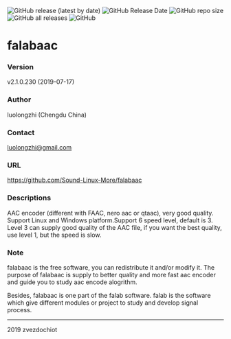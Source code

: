 ![GitHub release (latest by date)](https://img.shields.io/github/v/release/Sound-Linux-More/falabaac)
![GitHub Release Date](https://img.shields.io/github/release-date/Sound-Linux-More/falabaac)
![GitHub repo size](https://img.shields.io/github/repo-size/Sound-Linux-More/falabaac)
![GitHub all releases](https://img.shields.io/github/downloads/Sound-Linux-More/falabaac/total)
![GitHub](https://img.shields.io/github/license/Sound-Linux-More/falabaac)

# falabaac

### Version
v2.1.0.230 (2019-07-17)

### Author
luolongzhi (Chengdu China)

### Contact
luolongzhi@gmail.com

### URL
https://github.com/Sound-Linux-More/falabaac

### Descriptions
AAC encoder (different with FAAC, nero aac or qtaac), very good quality.
Support Linux and Windows platform.Support 6 speed level, default is 3.
Level 3 can supply good quality of the AAC file, if you want the best quality,
use level 1, but the speed is slow.

### Note
falabaac is the free software, you can redistribute it and/or modify it.
The purpose of falabaac is supply to better quality and more fast aac
encoder and guide you to study aac encode alogrithm.

Besides, falabaac is one part of the falab software. falab is the software
which give different modules or project to study and develop signal process.

---
2019
zvezdochiot
